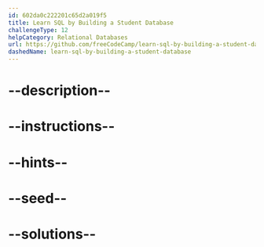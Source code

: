 ```yaml
---
id: 602da0c222201c65d2a019f5
title: Learn SQL by Building a Student Database
challengeType: 12
helpCategory: Relational Databases
url: https://github.com/freeCodeCamp/learn-sql-by-building-a-student-database
dashedName: learn-sql-by-building-a-student-database
---
```


# --description--

# --instructions--

# --hints--

# --seed--

# --solutions--
